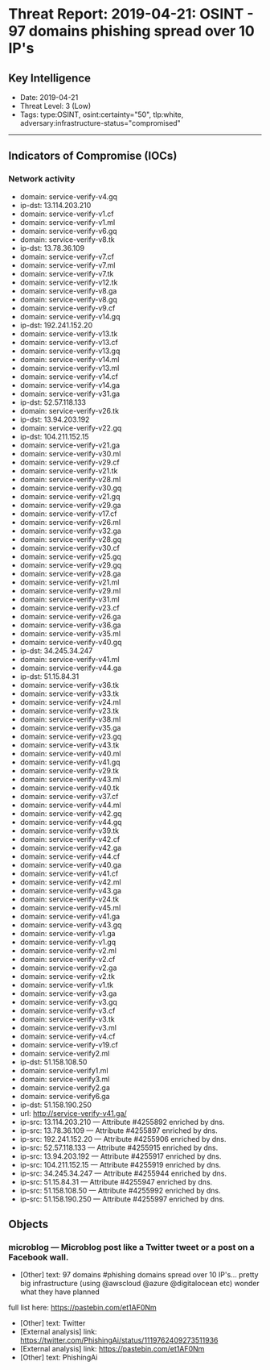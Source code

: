 # Threat Report: 2019-04-21: OSINT - 97 domains phishing spread over 10 IP's


## Key Intelligence
* Date: 2019-04-21
* Threat Level: 3 (Low)
* Tags: type:OSINT, osint:certainty="50", tlp:white, adversary:infrastructure-status="compromised"

---

## Indicators of Compromise (IOCs)
### Network activity
* domain: service-verify-v4.gq
* ip-dst: 13.114.203.210
* domain: service-verify-v1.cf
* domain: service-verify-v1.ml
* domain: service-verify-v6.gq
* domain: service-verify-v8.tk
* ip-dst: 13.78.36.109
* domain: service-verify-v7.cf
* domain: service-verify-v7.ml
* domain: service-verify-v7.tk
* domain: service-verify-v12.tk
* domain: service-verify-v8.ga
* domain: service-verify-v8.gq
* domain: service-verify-v9.cf
* domain: service-verify-v14.gq
* ip-dst: 192.241.152.20
* domain: service-verify-v13.tk
* domain: service-verify-v13.cf
* domain: service-verify-v13.gq
* domain: service-verify-v14.ml
* domain: service-verify-v13.ml
* domain: service-verify-v14.cf
* domain: service-verify-v14.ga
* domain: service-verify-v31.ga
* ip-dst: 52.57.118.133
* domain: service-verify-v26.tk
* ip-dst: 13.94.203.192
* domain: service-verify-v22.gq
* ip-dst: 104.211.152.15
* domain: service-verify-v21.ga
* domain: service-verify-v30.ml
* domain: service-verify-v29.cf
* domain: service-verify-v21.tk
* domain: service-verify-v28.ml
* domain: service-verify-v30.gq
* domain: service-verify-v21.gq
* domain: service-verify-v29.ga
* domain: service-verify-v17.cf
* domain: service-verify-v26.ml
* domain: service-verify-v32.ga
* domain: service-verify-v28.gq
* domain: service-verify-v30.cf
* domain: service-verify-v25.gq
* domain: service-verify-v29.gq
* domain: service-verify-v28.ga
* domain: service-verify-v21.ml
* domain: service-verify-v29.ml
* domain: service-verify-v31.ml
* domain: service-verify-v23.cf
* domain: service-verify-v26.ga
* domain: service-verify-v36.ga
* domain: service-verify-v35.ml
* domain: service-verify-v40.gq
* ip-dst: 34.245.34.247
* domain: service-verify-v41.ml
* domain: service-verify-v44.ga
* ip-dst: 51.15.84.31
* domain: service-verify-v36.tk
* domain: service-verify-v33.tk
* domain: service-verify-v24.ml
* domain: service-verify-v23.tk
* domain: service-verify-v38.ml
* domain: service-verify-v35.ga
* domain: service-verify-v23.gq
* domain: service-verify-v43.tk
* domain: service-verify-v40.ml
* domain: service-verify-v41.gq
* domain: service-verify-v29.tk
* domain: service-verify-v43.ml
* domain: service-verify-v40.tk
* domain: service-verify-v37.cf
* domain: service-verify-v44.ml
* domain: service-verify-v42.gq
* domain: service-verify-v44.gq
* domain: service-verify-v39.tk
* domain: service-verify-v42.cf
* domain: service-verify-v42.ga
* domain: service-verify-v44.cf
* domain: service-verify-v40.ga
* domain: service-verify-v41.cf
* domain: service-verify-v42.ml
* domain: service-verify-v43.ga
* domain: service-verify-v24.tk
* domain: service-verify-v45.ml
* domain: service-verify-v41.ga
* domain: service-verify-v43.gq
* domain: service-verify-v1.ga
* domain: service-verify-v1.gq
* domain: service-verify-v2.ml
* domain: service-verify-v2.cf
* domain: service-verify-v2.ga
* domain: service-verify-v2.tk
* domain: service-verify-v1.tk
* domain: service-verify-v3.ga
* domain: service-verify-v3.gq
* domain: service-verify-v3.cf
* domain: service-verify-v3.tk
* domain: service-verify-v3.ml
* domain: service-verify-v4.cf
* domain: service-verify-v19.cf
* domain: service-verify2.ml
* ip-dst: 51.158.108.50
* domain: service-verify1.ml
* domain: service-verify3.ml
* domain: service-verify2.ga
* domain: service-verify6.ga
* ip-dst: 51.158.190.250
* url: http://service-verify-v41.ga/
* ip-src: 13.114.203.210 — Attribute #4255892 enriched by dns.
* ip-src: 13.78.36.109 — Attribute #4255897 enriched by dns.
* ip-src: 192.241.152.20 — Attribute #4255906 enriched by dns.
* ip-src: 52.57.118.133 — Attribute #4255915 enriched by dns.
* ip-src: 13.94.203.192 — Attribute #4255917 enriched by dns.
* ip-src: 104.211.152.15 — Attribute #4255919 enriched by dns.
* ip-src: 34.245.34.247 — Attribute #4255944 enriched by dns.
* ip-src: 51.15.84.31 — Attribute #4255947 enriched by dns.
* ip-src: 51.158.108.50 — Attribute #4255992 enriched by dns.
* ip-src: 51.158.190.250 — Attribute #4255997 enriched by dns.

## Objects
### microblog — Microblog post like a Twitter tweet or a post on a Facebook wall.
* [Other] text: 97 domains #phishing domains spread over 10 IP's... pretty big infrastructure (using @awscloud @azure @digitalocean etc) wonder what they have planned

full list here:
https://pastebin.com/et1AF0Nm
* [Other] text: Twitter
* [External analysis] link: https://twitter.com/PhishingAi/status/1119762409273511936
* [External analysis] link: https://pastebin.com/et1AF0Nm
* [Other] text: PhishingAi
